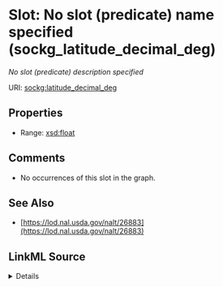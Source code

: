 

# Slot: No slot (predicate) name specified (sockg_latitude_decimal_deg)


_No slot (predicate) description specified_







URI: [sockg:latitude_decimal_deg](https://idir.uta.edu/sockg-ontology/docs/latitude_decimal_deg)



<!-- no inheritance hierarchy -->








## Properties

* Range: [xsd:float](http://www.w3.org/2001/XMLSchema#float)





## Comments

* No occurrences of this slot in the graph.

## See Also

* [https://lod.nal.usda.gov/nalt/26883](https://lod.nal.usda.gov/nalt/26883)



## LinkML Source

<details>

```yaml
name: sockg_latitude_decimal_deg
description: No slot (predicate) description specified
title: No slot (predicate) name specified
comments:
- No occurrences of this slot in the graph.
from_schema: soc-kg
see_also:
- https://lod.nal.usda.gov/nalt/26883
rank: 1000
slot_uri: sockg:latitude_decimal_deg
alias: sockg_latitude_decimal_deg
union_of:
- '{''domain'': ''sockg_Field''}'
- '{''domain'': ''sockg_WeatherStation''}'
range: float

```
</details>
